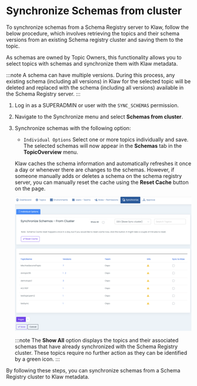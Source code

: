 # Synchronize Schemas from cluster

To synchronize schemas from a Schema Registry server to Klaw, follow the
below procedure, which involves retrieving the topics and their schema
versions from an existing Schema registry cluster and saving them to the
topic.

As schemas are owned by Topic Owners, this functionality allows you to
select topics with schemas and synchronize them with Klaw metadata.


:::note
A schema can have multiple versions. During this process, any existing
    schema (including all versions) in Klaw for the selected topic will be
    deleted and replaced with the schema (including all versions) available
    in the Schema Registry server.
:::

1.  Log in as a SUPERADMIN or user with the `SYNC_SCHEMAS` permission.
2.  Navigate to the Synchronize menu and select **Schemas from
    cluster**.
3.  Synchronize schemas with the following option:
    -   `Individual Options` Select one or more topics individually
        and save. The selected schemas will now appear in the
        **Schemas** tab in the **TopicOverview** menu.

    Klaw caches the schema information and automatically refreshes it once a
    day or whenever there are changes to the schemas. However, if someone
    manually adds or deletes a schema on the schema registry server, you can
    manually reset the cache using the **Reset Cache** button on the page.
    
    ![image](../../../static/images/sync/SyncSchemasFromCluster.png)

    :::note
    The **Show All** option displays the topics and their associated schemas that have already synchronized with the Schema Registry cluster. These topics require no further action as they can be identified by a green icon.
    :::

By following these steps, you can synchronize schemas from a Schema
Registry cluster to Klaw metadata.
